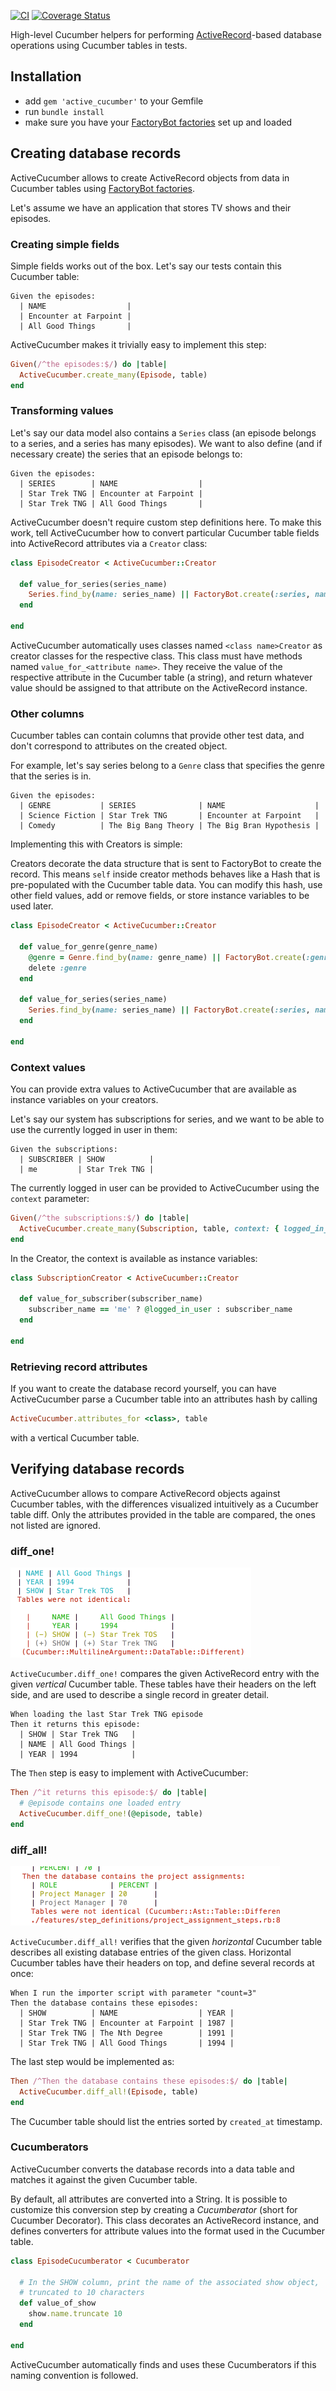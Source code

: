[![CI](https://github.com/kevgo/active_cucumber/actions/workflows/ruby.yml/badge.svg)](https://github.com/kevgo/active_cucumber/actions/workflows/ruby.yml)
[![Coverage Status](https://coveralls.io/repos/kevgo/active_cucumber/badge.svg?branch=kg-coveralls&service=github)](https://coveralls.io/github/kevgo/active_cucumber?branch=kg-coveralls)

High-level Cucumber helpers for performing
[ActiveRecord](http://guides.rubyonrails.org/active_record_basics.html)-based
database operations using Cucumber tables in tests.

## Installation

- add `gem 'active_cucumber'` to your Gemfile
- run `bundle install`
- make sure you have your
  [FactoryBot factories](https://github.com/thoughtbot/factory_bot) set up and
  loaded

## Creating database records

ActiveCucumber allows to create ActiveRecord objects from data in Cucumber
tables using [FactoryBot factories](https://github.com/thoughtbot/factory_bot).

Let's assume we have an application that stores TV shows and their episodes.

### Creating simple fields

Simple fields works out of the box. Let's say our tests contain this Cucumber
table:

```cucumber
Given the episodes:
  | NAME                  |
  | Encounter at Farpoint |
  | All Good Things       |
```

ActiveCucumber makes it trivially easy to implement this step:

```ruby
Given(/^the episodes:$/) do |table|
  ActiveCucumber.create_many(Episode, table)
end
```

### Transforming values

Let's say our data model also contains a `Series` class (an episode belongs to a
series, and a series has many episodes). We want to also define (and if
necessary create) the series that an episode belongs to:

```cucumber
Given the episodes:
  | SERIES        | NAME                  |
  | Star Trek TNG | Encounter at Farpoint |
  | Star Trek TNG | All Good Things       |
```

ActiveCucumber doesn't require custom step definitions here. To make this work,
tell ActiveCucumber how to convert particular Cucumber table fields into
ActiveRecord attributes via a `Creator` class:

```ruby
class EpisodeCreator < ActiveCucumber::Creator

  def value_for_series(series_name)
    Series.find_by(name: series_name) || FactoryBot.create(:series, name: series_name)
  end

end
```

ActiveCucumber automatically uses classes named `<class name>Creator` as creator
classes for the respective class. This class must have methods named
`value_for_<attribute name>`. They receive the value of the respective attribute
in the Cucumber table (a string), and return whatever value should be assigned
to that attribute on the ActiveRecord instance.

### Other columns

Cucumber tables can contain columns that provide other test data, and don't
correspond to attributes on the created object.

For example, let's say series belong to a `Genre` class that specifies the genre
that the series is in.

```cucumber
Given the episodes:
  | GENRE           | SERIES              | NAME                    |
  | Science Fiction | Star Trek TNG       | Encounter at Farpoint   |
  | Comedy          | The Big Bang Theory | The Big Bran Hypothesis |
```

Implementing this with Creators is simple:

Creators decorate the data structure that is sent to FactoryBot to create the
record. This means `self` inside creator methods behaves like a Hash that is
pre-populated with the Cucumber table data. You can modify this hash, use other
field values, add or remove fields, or store instance variables to be used
later.

```ruby
class EpisodeCreator < ActiveCucumber::Creator

  def value_for_genre(genre_name)
    @genre = Genre.find_by(name: genre_name) || FactoryBot.create(:genre, name: genre_name)
    delete :genre
  end

  def value_for_series(series_name)
    Series.find_by(name: series_name) || FactoryBot.create(:series, name: series_name, genre: @genre)
  end

end
```

### Context values

You can provide extra values to ActiveCucumber that are available as instance
variables on your creators.

Let's say our system has subscriptions for series, and we want to be able to use
the currently logged in user in them:

```cucumber
Given the subscriptions:
  | SUBSCRIBER | SHOW          |
  | me         | Star Trek TNG |
```

The currently logged in user can be provided to ActiveCucumber using the
`context` parameter:

```ruby
Given(/^the subscriptions:$/) do |table|
  ActiveCucumber.create_many(Subscription, table, context: { logged_in_user: @current_user })
end
```

In the Creator, the context is available as instance variables:

```ruby
class SubscriptionCreator < ActiveCucumber::Creator

  def value_for_subscriber(subscriber_name)
    subscriber_name == 'me' ? @logged_in_user : subscriber_name
  end

end
```

### Retrieving record attributes

If you want to create the database record yourself, you can have ActiveCucumber
parse a Cucumber table into an attributes hash by calling

```ruby
ActiveCucumber.attributes_for <class>, table
```

with a vertical Cucumber table.

## Verifying database records

ActiveCucumber allows to compare ActiveRecord objects against Cucumber tables,
with the differences visualized intuitively as a Cucumber table diff. Only the
attributes provided in the table are compared, the ones not listed are ignored.

### diff_one!

<img width="385"
     height="144"
     alt="image of a mismatching vertical Cucumber table"
     src="documentation/vertical_diff.png">

`ActiveCucumber.diff_one!` compares the given ActiveRecord entry with the given
_vertical_ Cucumber table. These tables have their headers on the left side, and
are used to describe a single record in greater detail.

```cucumber
When loading the last Star Trek TNG episode
Then it returns this episode:
  | SHOW | Star Trek TNG   |
  | NAME | All Good Things |
  | YEAR | 1994            |
```

The `Then` step is easy to implement with ActiveCucumber:

```ruby
Then /^it returns this episode:$/ do |table|
  # @episode contains one loaded entry
  ActiveCucumber.diff_one!(@episode, table)
end
```

### diff_all!

<img width="431"
     height="95"
     alt="image of a mismatching vertical Cucumber table"
     src="documentation/horizontal_diff.png">

`ActiveCucumber.diff_all!` verifies that the given _horizontal_ Cucumber table
describes all existing database entries of the given class. Horizontal Cucumber
tables have their headers on top, and define several records at once:

```cucumber
When I run the importer script with parameter "count=3"
Then the database contains these episodes:
  | SHOW          | NAME                  | YEAR |
  | Star Trek TNG | Encounter at Farpoint | 1987 |
  | Star Trek TNG | The Nth Degree        | 1991 |
  | Star Trek TNG | All Good Things       | 1994 |
```

The last step would be implemented as:

```ruby
Then /^Then the database contains these episodes:$/ do |table|
  ActiveCucumber.diff_all!(Episode, table)
end
```

The Cucumber table should list the entries sorted by `created_at` timestamp.

### Cucumberators

ActiveCucumber converts the database records into a data table and matches it
against the given Cucumber table.

By default, all attributes are converted into a String. It is possible to
customize this conversion step by creating a _Cucumberator_ (short for Cucumber
Decorator). This class decorates an ActiveRecord instance, and defines
converters for attribute values into the format used in the Cucumber table.

```ruby
class EpisodeCucumberator < Cucumberator

  # In the SHOW column, print the name of the associated show object,
  # truncated to 10 characters
  def value_of_show
    show.name.truncate 10
  end

end
```

ActiveCucumber automatically finds and uses these Cucumberators if this naming
convention is followed.
